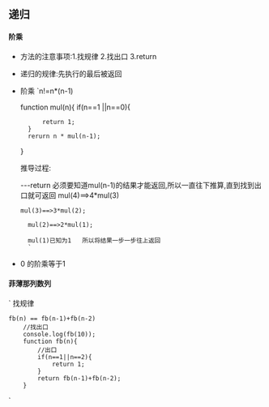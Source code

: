 ## 递归
#### 阶乘
- 方法的注意事项:1.找规律 2.找出口 3.return
- 递归的规律:先执行的最后被返回
- 阶乘
    `n!=n*(n-1)
    
    function mul(n){
        if(n==1 ||n==0){

            return 1;
        }
        rerurn n * mul(n-1);  
    }

    推导过程:

    ---return 必须要知道mul(n-1)的结果才能返回,所以一直往下推算,直到找到出口就可返回
     mul(4)==>4*mul(3)

      mul(3)==>3*mul(2);

        mul(2)==>2*mul(1);
        
        mul(1)已知为1   所以将结果一步一步往上返回
        `
- 0 的阶乘等于1

#### 菲薄那列数列
`
  找规律

    fb(n) == fb(n-1)+fb(n-2)
        //找出口
        console.log(fb(10));
        function fb(n){
            //出口
            if(n==1||n==2){
                return 1;
            }
            return fb(n-1)+fb(n-2);
        }
`